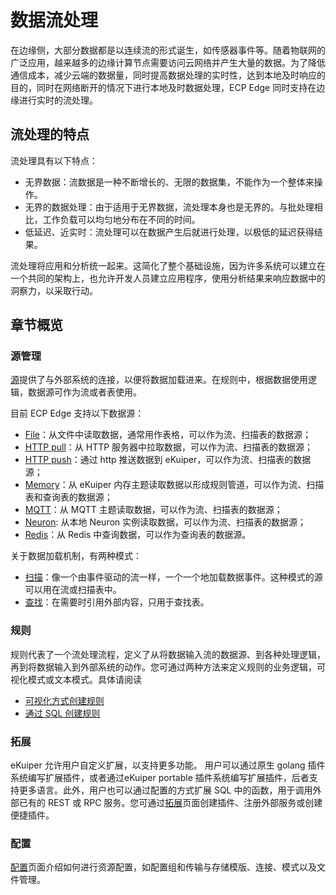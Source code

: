 # 数据流处理

在边缘侧，大部分数据都是以连续流的形式诞生，如传感器事件等。随着物联网的广泛应用，越来越多的边缘计算节点需要访问云网络并产生大量的数据。为了降低通信成本，减少云端的数据量，同时提高数据处理的实时性，达到本地及时响应的目的，同时在网络断开的情况下进行本地及时数据处理，ECP Edge 同时支持在边缘进行实时的流处理。

## 流处理的特点

流处理具有以下特点：

- 无界数据：流数据是一种不断增长的、无限的数据集，不能作为一个整体来操作。
- 无界的数据处理：由于适用于无界数据，流处理本身也是无界的。与批处理相比，工作负载可以均匀地分布在不同的时间。
- 低延迟、近实时：流处理可以在数据产生后就进行处理，以极低的延迟获得结果。

流处理将应用和分析统一起来。这简化了整个基础设施，因为许多系统可以建立在一个共同的架构上，也允许开发人员建立应用程序，使用分析结果来响应数据中的洞察力，以采取行动。

## 章节概览

### 源管理

[源](./source.md)提供了与外部系统的连接，以便将数据加载进来。在规则中，根据数据使用逻辑，数据源可作为流或者表使用。 

目前 ECP Edge 支持以下数据源：

- [File](./file.md)：从文件中读取数据，通常用作表格，可以作为流、扫描表的数据源；
- [HTTP pull](./http_pull.md)：从 HTTP 服务器中拉取数据，可以作为流、扫描表的数据源；
- [HTTP push](./http_push.md)：通过 http 推送数据到 eKuiper，可以作为流、扫描表的数据源；
- [Memory](./memory.md)：从 eKuiper 内存主题读取数据以形成规则管道，可以作为流、扫描表和查询表的数据源；
- [MQTT](./mqtt.md)：从 MQTT 主题读取数据，可以作为流、扫描表的数据源；
- [Neuron](./neuron.md): 从本地 Neuron 实例读取数据，可以作为流、扫描表的数据源；
- [Redis](./redis.md)：从 Redis 中查询数据，可以作为查询表的数据源。

关于数据加载机制，有两种模式：

- [扫描](./scan.md)：像一个由事件驱动的流一样，一个一个地加载数据事件。这种模式的源可以用在流或扫描表中。
- [查找](./lookup.md)：在需要时引用外部内容，只用于查找表。

### 规则

规则代表了一个流处理流程，定义了从将数据输入流的数据源、到各种处理逻辑，再到将数据输入到外部系统的动作。您可通过两种方法来定义规则的业务逻辑，可视化模式或文本模式。具体请阅读

- [可视化方式创建规则](./rules.md)
- [通过 SQL 创建规则](./sql.md)

### 拓展

eKuiper 允许用户自定义扩展，以支持更多功能。 用户可以通过原生 golang 插件系统编写扩展插件，或者通过eKuiper portable 插件系统编写扩展插件，后者支持更多语言。此外，用户也可以通过配置的方式扩展 SQL 中的函数，用于调用外部已有的 REST 或 RPC 服务。您可通过[拓展](./extension.md)页面创建插件、注册外部服务或创建便捷插件。

### 配置

[配置](./configuration.md)页面介绍如何进行资源配置，如配置组和传输与存储模版、连接、模式以及文件管理。

